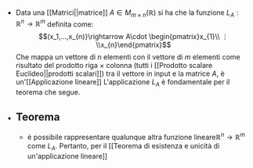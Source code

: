 - Data una [[Matrici||matrice]] $A\in M_{m\times n}(\mathbb{R})$ si ha che la funzione $L_{A}:\mathbb{R}^{n}\rightarrow \mathbb{R}^{m}$ definita come: $$(x_1,...,x_{n)}\rightarrow A\cdot \begin{pmatrix}x_{1}\\ ⋮ \\x_{n}\end{pmatrix}$$Che mappa un vettore di $n$ elementi con il vettore di $m$ elementi come risultato del prodotto riga $\times$ colonna (tutti i [[Prodotto scalare Euclideo||prodotti scalari]]) tra il vettore in input e la matrice $A$, è un'[[Applicazione lineare]] 
  L'applicazione $L_{A}$ è fondamentale per il teorema che segue.
- ## Teorema
	- è possibile rappresentare qualunque altra funzione lineare$\mathbb{R}^{n}\rightarrow \mathbb{R}^{m}$ come $L_{A}$. Pertanto, per il [[Teorema di esistenza e unicità di un'applicazione lineare]] 